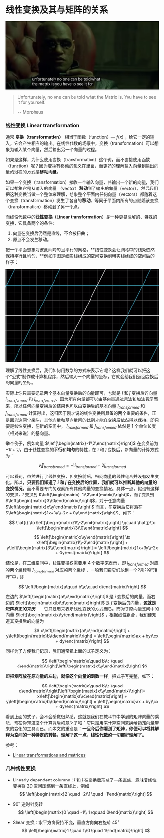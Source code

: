 # 线性变换及其与矩阵的关系

![](https://github.com/jieniu/articles/blob/master/.vuepress/public/image-20190105220419469.png?raw=true)

> Unfortunately, no one can be told what the Matrix is. You have to see it for yourself.
>
>  -- Morpheus

### 线性变换 Linear transformation

通常 **变换（transformation）** 相当于函数（function）— $f(x)$ ，给它一定的输入，它会产生相应的输出。在线性代数的场景中，变换（transformation）可以想象为输入某个向量，然后输出另一个向量的过程。

如果是这样，为什么使用变换（transformation）这个词，而不直接使用函数（function）呢？因为变换有移动的含义在里面，而更好的理解输入向量到输出向量的过程的方式是**移动向量**。

如果一个变换（transformation）接收一个输入向量，并输出一个新的向量，我们可以想象它是从输入的向量 （vector）**移动**到了输出的向量（vector）。然后我们把这种变换当做一个整体来理解，想象整个平面内任何向量（vectors）都随着这个变换（transformation）发生了各自的**移动**，等同于平面内所有的点随着该变换（transformation）移动到了另一个点。

而线性代数中的**线性变换（Linear transformation**）是一种更易理解的、特殊的变换，它具备两个的条件:

1. 向量在变换后仍然是直线，不会被扭曲；
2. 原点不会发生移动。

把一个平面想象为彼此间均匀且平行的网格，**线性变换会让网格中的线条依然保持平行且均匀。**例如下图是细实线组成的空间变换到粗实线组成的空间后的样子：

![](https://github.com/jieniu/articles/blob/master/.vuepress/public/image-20190105223100319.png?raw=true)

理解了线性变换后，我们如何用数学的方式来表示它呢？这样我们就可以把这个“公式”制作成计算机程序，然后输入一个向量的坐标，它就会给我们返回变换后的向量的坐标。

实际上你只需要记录两个基本向量变换后的向量即可，也就是 $\hat{i}$ 和 $\hat{j}$ 变换后的向量 $\hat{i}_{transformed}$ 和 $\hat{j}_{transformed}$，因为所有向量都可以由基向量通过乘法和加法表示而来，所以任何向量变换后的结果也可以由变换后的基本向量 $\hat{i}_{transformed}$ 和 $\hat{j}_{transformed}$ 计算得出，这归因于刚才说的线性变换所具备的两个重要的条件，正是因为这两个条件，其他向量和基向量间的比例才能在变换后依然得以保持，即只要是线性变换，在新的空间中， $\hat{i}_{transformed}$ 和 $\hat{j}_{transformed}$ 依然是 1 个单位长度（相对来说）的基向量。

举个例子，例如向量 $\left[\begin{matrix}-1\\2\end{matrix}\right]$ 在变换前为 $-1\hat{i} + 2\hat{j}$，由于线性变换的**平行**和**均匀**的特性，在 $\hat{i}$ 和 $\hat{j}$ 变换后，新向量的计算方式为：

$$
\vec v_{transformed } = -1 \hat{i}_{transformed} + 2\hat{j}_{transformed}
$$

可以看到，虽然进行了线性变换，但变换前后，相同向量的线性组合并没有发生变化。所以，**只要我们知道了 $\hat{i}$ 和 $\hat{j}$ 在变换后的位置，我们就可以推断其他的向量的变换情况**，而不需要专门的观察所有其他向量的变换情况。具体一点，假设有这样的变换，$\hat{i}$ 变换到 $\left[\begin{matrix}-1\\2\end{matrix}\right]$，而 $\hat{j}$ 变换到 $\left[\begin{matrix}3\\0\end{matrix}\right]$，对于任意向量 $\left[\begin{matrix}x\\y\end{matrix}\right]$ 而言，在变换后它将落在$\left[\begin{matrix}1x+3y\\-2x + 0y\end{matrix}\right]$，如下：  

$$
\hat{i} \to \left[\begin{matrix}1\\-2\end{matrix}\right] \qquad \hat{j}\to \left[\begin{matrix}3\\0\end{matrix}\right]
$$

$$
\left[\begin{matrix}x\\y\end{matrix}\right] \to x\left[\begin{matrix}1\\-2\end{matrix}\right] + y\left[\begin{matrix}3\\0\end{matrix}\right] = \left[\begin{matrix}1x+3y\\-2x + 0y\end{matrix}\right]
$$

结论是，在二维空间中，线性变换仅需要用 4 个数字来表示，即 $\hat{i}_{transformed}$ 对应的两个坐标和 $\hat{j}_{transformed}$ 对应的两个坐标 ，一般我们把它们放到一个2乘2的“矩阵”中，即

$$
\left[\begin{matrix}a\quad b\\c\quad d\end{matrix}\right]
$$

左边的 $\left[\begin{matrix}a\\c\end{matrix}\right]$ 是 $\hat{i}$ 变换后的向量，而右边的 $\left[\begin{matrix}b\\d\end{matrix}\right]$ 是 $\hat{j}$ 变换后的向量，**这就是矩阵真正的来历**——它只是用来表示线性变换的方式而已。而对于原向量空间中的向量 $\left[\begin{matrix}x\\y\end{matrix}\right]$ ，根据线性组合，我们便知道其变换后的向量为

$$
x\left[\begin{matrix}a\\c\end{matrix}\right] + y\left[\begin{matrix}b\\d\end{matrix}\right] = \left[\begin{matrix}ax + by\\cx + dy\end{matrix}\right]
$$

同样为了方便我们记录，我们通常把上面的式子定义为：

$$
\left[\begin{matrix}a\quad b\\c \quad d\end{matrix}\right]\left[\begin{matrix}x\\y\end{matrix}\right]
$$

即**把矩阵放在原向量的左边，就像这个向量的函数一样**，把式子写完整，如下：

$$
\left[\begin{matrix}a\quad b\\c \quad d\end{matrix}\right]\left[\begin{matrix}x\\y\end{matrix}\right]=
x\left[\begin{matrix}a\\c\end{matrix}\right] + y\left[\begin{matrix}b\\d\end{matrix}\right] = \left[\begin{matrix}ax + by\\cx + dy\end{matrix}\right]
$$

看到上面的式子，会不会感觉很熟悉，这就是我们在教科书中学到的矩阵向量的乘法，现在你知道这个计算背后的意义了吧：它只是用来计算空间变换给指定向量带来的变化的工具而已。而本文的重点是：**一旦今后你看到了矩阵，你便可以将其解释为空间的一种特定的转换，理解了这一点，线性代数的一切都好理解了。**



参考：

* [Linear transformations and matrices ](https://www.youtube.com/watch?v=kYB8IZa5AuE&index=3&list=PLZHQObOWTQDPD3MizzM2xVFitgF8hE_ab)

### 几种线性变换

- Linearly dependent columns：$\hat{i}$ 和 $\hat{j}$ 在变换后形成了一条直线，意味着线性变换将 2D 空间压缩到一条直线上，例如 
  $$
  \left[\begin{matrix}2 \quad -2\\1 \quad -1\end{matrix}\right]
  $$

- $90^{\circ}$ 逆时针旋转
  $$
  \left[\begin{matrix}0 \quad -1\\ 1 \qquad  0\end{matrix}\right]
  $$

- Shear 变换：水平方向保持不变，垂直方向向右旋转 $45^{\circ}$
  $$
  \left[\begin{matrix}1 \quad 1\\0 \quad 1\end{matrix}\right]
  $$


